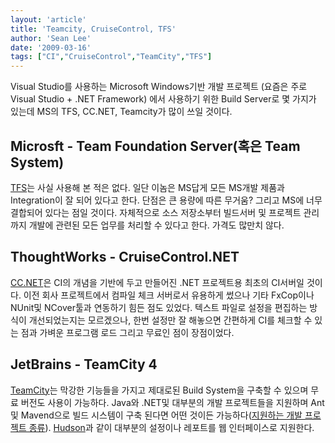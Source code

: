 ```yaml
---
layout: 'article'
title: 'Teamcity, CruiseControl, TFS'
author: 'Sean Lee'
date: '2009-03-16'
tags: ["CI","CruiseControl","TeamCity","TFS"]
---
```


Visual Studio를 사용하는 Microsoft Windows기반 개발 프로젝트 (요즘은 주로 Visual Studio + .NET Framework) 에서 사용하기 위한 Build Server로 몇 가지가 있는데 MS의 TFS, CC.NET, Teamcity가 많이 쓰일 것이다.

## Microsft - Team Foundation Server(혹은 Team System)

[TFS](http://msdn.microsoft.com/en-us/teamsystem/dd408382.aspx)는 사실 사용해 본 적은 없다. 일단 이놈은 MS답게 모든 MS개발 제품과 Integration이 잘 되어 있다고 한다. 단점은 큰 용량에 따른 무거움? 그리고 MS에 너무 결합되어 있다는 점일 것이다. 자체적으로 소스 저장소부터 빌드서버 및 프로젝트 관리까지 개발에 관련된 모든 업무를 처리할 수 있다고 한다. 가격도 많만치 않다.

## ThoughtWorks - CruiseControl.NET

[CC.NET](http://confluence.public.thoughtworks.org/display/CCNET/Welcome+to+CruiseControl.NET)은 CI의 개념을 기반에 두고 만들어진 .NET 프로젝트용 최초의 CI서버일 것이다. 이전 회사 프로젝트에서 컴파일 체크 서버로서 유용하게 썼으나 기타 FxCop이나 NUnit및 NCover툴과 연동하기 힘든 점도 있었다. 텍스트 파일로 설정을 편집하는 방식이 개선되었는지는 모르겠으나, 한번 설정만 잘 해놓으면 간편하게 CI를 체크할 수 있는 점과 가벼운 프로그램 로드 그리고 무료인 점이 장점이었다.

## JetBrains - TeamCity 4

[TeamCity](http://www.jetbrains.com/teamcity/)는 막강한 기능들을 가지고 제대로된 Build System을 구축할 수 있으며 무료 버전도 사용이 가능하다. Java와 .NET및 대부분의 개발 프로젝트들을 지원하며 Ant및 Mavend으로 빌드 시스템이 구축 된다면 어떤 것이든 가능하다([지원하는 개발 프로젝트 종류](http://www.jetbrains.com/teamcity/features/supported_platforms.html#Build_Runners)).  [Hudson](https://hudson.dev.java.net/)과 같이 대부분의 설정이나 레포트를 웹 인터페이스로 지원한다.

